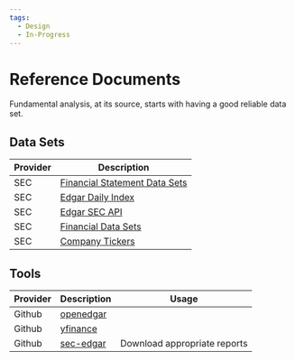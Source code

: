 ```yaml
---
tags:
  - Design
  - In-Progress
---
```


# Reference Documents

Fundamental analysis, at its source, starts with having a good reliable data set.

## Data Sets

| Provider | Description                                                                                  |
| -------- | -------------------------------------------------------------------------------------------- |
| SEC      | [Financial Statement Data Sets](https://www.sec.gov/dera/data/financial-statement-data-sets) |
| SEC      | [Edgar Daily Index](https://www.sec.gov/Archives/edgar/daily-index/)                         |
| SEC      | [Edgar SEC API](https://www.sec.gov/edgar/sec-api-documentation)                             |
| SEC      | [Financial Data Sets](https://www.sec.gov/dera/data/financial-statement-data-sets)           |
| SEC      | [Company Tickers](https://www.sec.gov/files/company_tickers.json)                            |

## Tools

| Provider | Description                                          | Usage                        |
| -------- | ---------------------------------------------------- | ---------------------------- |
| Github   | [openedgar](https://github.com/LexPredict/openedgar) |                              |
| Github   | [yfinance](https://github.com/ranaroussi/yfinance)   |                              |
| Github   | [sec-edgar](https://github.com/sec-edgar/sec-edgar)  | Download appropriate reports |
